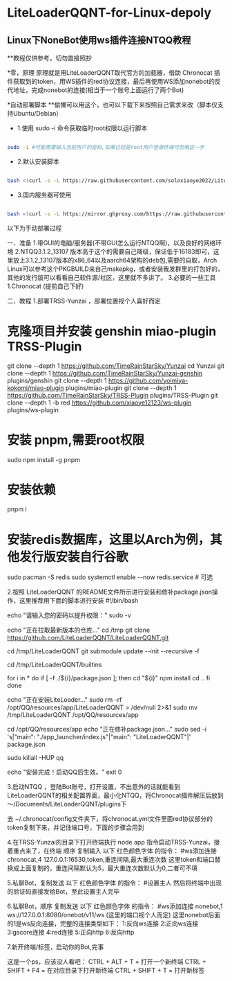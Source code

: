 # LiteLoaderQQNT-for-Linux-depoly


## Linux下NoneBot使用ws插件连接NTQQ教程
**教程仅供参考，切勿直接照抄

*零，原理
原理就是用LiteLoaderQQNT取代官方的加载器，借助 Chronocat 插件获取到的token，用WS插件的red协议连接，最后再使用WS添加nonebot的反代地址，完成nonebot的连接(相当于一个账号上面运行了两个Bot)

*自动部署脚本
**偷懒可以用这个，也可以下载下来按照自己需求来改（脚本仅支持Ubuntu/Debian）

* 1.使用 sudo -i 命令获取临时root权限以运行脚本
  
```bash

sudo -i #可能需要输入当前用户的密码,如果已经是root用户登录终端可忽略这一步

```

* 2.默认安装脚本
  
```bash

bash <(curl -s -L https://raw.githubusercontent.com/soloxiaoye2022/LiteLoaderQQNT-for-Linux-depoly/main/install_liteloader_qqnt_linux.sh)

```

* 3.国内服务器可使用

```bash

bash <(curl -s -L https://mirror.ghproxy.com/https://raw.githubusercontent.com/soloxiaoye2022/LiteLoaderQQNT-for-Linux-depoly/main/install_liteloader_qqnt_linux.sh)

```

以下为手动部署过程

一、准备
1.带GUI的电脑/服务器(不带GUI怎么运行NTQQ啊)，以及良好的网络环境
2.NTQQ3.1.2_13107
版本高于这个的需要自己降级，保证低于16183即可，这里放上3.1.2_13107版本的x86_64以及aarch64架构的deb包,需要的自取，Arch Linux可以参考这个PKGBUILD来自己makepkg，或者安装我发群里的打包好的，其他的发行版可以看看自己软件源/社区，这里就不多讲了。
3.必要的一些工具
1.Chronocat (提前自己下好)


二、教程
1.部署TRSS-Yunzai ，部署位置视个人喜好而定
# 克隆项目并安装 genshin miao-plugin TRSS-Plugin
git clone --depth 1 https://github.com/TimeRainStarSky/Yunzai
cd Yunzai
git clone --depth 1 https://github.com/TimeRainStarSky/Yunzai-genshin plugins/genshin
git clone --depth 1 https://github.com/yoimiya-kokomi/miao-plugin plugins/miao-plugin
git clone --depth 1 https://github.com/TimeRainStarSky/TRSS-Plugin plugins/TRSS-Plugin 
git clone --depth 1 -b red https://github.com/xiaoye12123/ws-plugin plugins/ws-plugin

# 安装 pnpm,需要root权限
sudo npm install -g pnpm

# 安装依赖
pnpm i

# 安装redis数据库，这里以Arch为例，其他发行版安装自行谷歌
sudo pacman -S redis
sudo systemctl enable --now redis.service # 可选








2.按照 LiteLoaderQQNT 的README文件所示进行安装和修补package.json操作，这里推荐用下面的脚本进行安装
#!/bin/bash

echo "请输入您的密码以提升权限："
sudo -v

echo "正在拉取最新版本的仓库..."
cd /tmp
git clone https://github.com/LiteLoaderQQNT/LiteLoaderQQNT.git

cd /tmp/LiteLoaderQQNT
git submodule update --init --recursive -f

cd /tmp/LiteLoaderQQNT/builtins

for i in *
	do
		if [ -f ./${i}/package.json ]; then
			cd "${i}"
                	npm install
			cd ..
		fi
done

echo "正在安装LiteLoader..."
sudo rm -rf /opt/QQ/resources/app/LiteLoaderQQNT > /dev/null 2>&1
sudo mv /tmp/LiteLoaderQQNT /opt/QQ/resources/app

cd /opt/QQ/resources/app
echo "正在修补package.json..."
sudo sed -i 's|"main": "./app_launcher/index.js"|"main": "LiteLoaderQQNT"|' package.json

sudo killall -HUP qq

echo "安装完成！启动QQ后生效。"
exit 0



3.启动NTQQ ，登陆Bot账号，打开设置，不出意外的话就能看到LiteLoaderQQNT的相关配置界面，最小化NTQQ，将Chronocat插件解压后放到
～/Documents/LiteLoaderQQNT/plugins下

去 ~/.chronocat/config文件夹下，将chronocat.yml文件里面red协议部分的token复制下来，并记住端口号，下面的步骤会用到


4.在TRSS-Yunzai的目录下打开终端执行 node app 指令启动TRSS-Yunzai，接着重点来了，在终端 顺序 复制输入 以下 红色颜色字体 的指令：
#ws添加连接 
chronocat,4
127.0.0.1:16530,token,重连间隔,最大重连次数 
这里token和端口替换成上面复制的，重连间隔默认为5，最大重连次数默认为0,二者可不填

5.私聊Bot，复制发送 以下 红色颜色字体 的指令：
		#设置主人
	然后将终端中出现的验证码直接发给Bot，至此设置主人完毕




6.私聊Bot，顺序 复制发送 以下 红色颜色字体 的指令：
		#ws添加连接
		nonebot,1
		ws://127.0.0.1:8080/onebot/v11/ws (这里的端口视个人而定)
这里nonebot后面的1是ws反向连接，完整的连接类型如下：
1:反向ws连接 2:正向ws连接 3:gscore连接 4:red连接 5:正向http 6:反向http

7.新开终端/标签，启动你的Bot,完事


这是一个ps，应该没人看吧：
CTRL + ALT + T = 打开一个新终端
CTRL + SHIFT + F4 = 在对应目录下打开新终端
CTRL + SHIFT + T = 打开新标签
